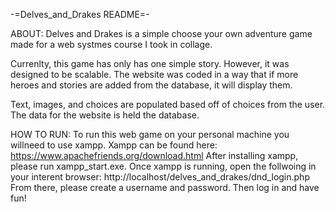 -=Delves_and_Drakes README=-

ABOUT:
Delves and Drakes is a simple choose your own adventure game made for a web systmes course I took in collage.

Currenlty, this game has only has one simple story.  However, it was designed to be scalable.  The website was coded in a way that if more heroes and stories are 
added from the database, it will display them.  

Text, images, and choices are populated based off of choices from the user.  The data for the website is held the database.

HOW TO RUN:
To run this web game on your personal machine you willneed to use xampp.  Xampp can be found here: https://www.apachefriends.org/download.html
After installing xampp, please run xampp_start.exe.  Once xampp is running, open the follwoing in your interent browser: http://localhost/delves_and_drakes/dnd_login.php
From there, please create a username and password.  Then log in and have fun!
